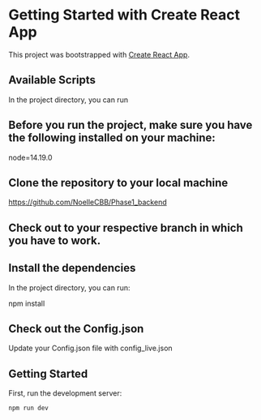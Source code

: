 # Getting Started with Create React App

This project was bootstrapped with [Create React App](https://github.com/facebook/create-react-app).

## Available Scripts

In the project directory, you can run

## Before you run the project, make sure you have the following installed on your machine:

node=14.19.0

## Clone the repository to your local machine

https://github.com/NoelleCBB/Phase1_backend


## Check out to your respective branch in which you have to work.

## Install the dependencies

In the project directory, you can run:

npm install

## Check out the Config.json 

Update your Config.json file with config_live.json 


## Getting Started

First, run the development server:

```bash
npm run dev

```




